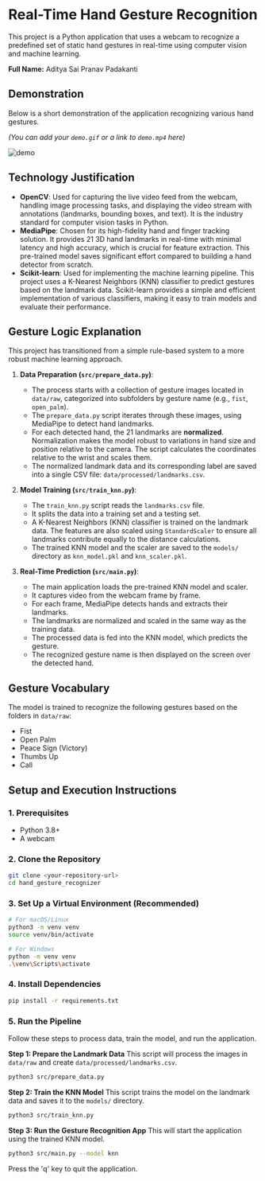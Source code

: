 # Real-Time Hand Gesture Recognition

This project is a Python application that uses a webcam to recognize a predefined set of static hand gestures in real-time using computer vision and machine learning.

**Full Name:** Aditya  Sai Pranav Padakanti

## Demonstration

Below is a short demonstration of the application recognizing various hand gestures.

*(You can add your `demo.gif` or a link to `demo.mp4` here)*

![demo](demo.gif)

## Technology Justification

-   **OpenCV**: Used for capturing the live video feed from the webcam, handling image processing tasks, and displaying the video stream with annotations (landmarks, bounding boxes, and text). It is the industry standard for computer vision tasks in Python.
-   **MediaPipe**: Chosen for its high-fidelity hand and finger tracking solution. It provides 21 3D hand landmarks in real-time with minimal latency and high accuracy, which is crucial for feature extraction. This pre-trained model saves significant effort compared to building a hand detector from scratch.
-   **Scikit-learn**: Used for implementing the machine learning pipeline. This project uses a K-Nearest Neighbors (KNN) classifier to predict gestures based on the landmark data. Scikit-learn provides a simple and efficient implementation of various classifiers, making it easy to train models and evaluate their performance.

## Gesture Logic Explanation

This project has transitioned from a simple rule-based system to a more robust machine learning approach.

1.  **Data Preparation (`src/prepare_data.py`)**:
    -   The process starts with a collection of gesture images located in `data/raw`, categorized into subfolders by gesture name (e.g., `fist`, `open_palm`).
    -   The `prepare_data.py` script iterates through these images, using MediaPipe to detect hand landmarks.
    -   For each detected hand, the 21 landmarks are **normalized**. Normalization makes the model robust to variations in hand size and position relative to the camera. The script calculates the coordinates relative to the wrist and scales them.
    -   The normalized landmark data and its corresponding label are saved into a single CSV file: `data/processed/landmarks.csv`.
    

2.  **Model Training (`src/train_knn.py`)**:
    -   The `train_knn.py` script reads the `landmarks.csv` file.
    -   It splits the data into a training set and a testing set.
    -   A K-Nearest Neighbors (KNN) classifier is trained on the landmark data. The features are also scaled using `StandardScaler` to ensure all landmarks contribute equally to the distance calculations.
    -   The trained KNN model and the scaler are saved to the `models/` directory as `knn_model.pkl` and `knn_scaler.pkl`.

3.  **Real-Time Prediction (`src/main.py`)**:
    -   The main application loads the pre-trained KNN model and scaler.
    -   It captures video from the webcam frame by frame.
    -   For each frame, MediaPipe detects hands and extracts their landmarks.
    -   The landmarks are normalized and scaled in the same way as the training data.
    -   The processed data is fed into the KNN model, which predicts the gesture.
    -   The recognized gesture name is then displayed on the screen over the detected hand.

## Gesture Vocabulary

The model is trained to recognize the following gestures based on the folders in `data/raw`:
-   Fist
-   Open Palm
-   Peace Sign (Victory)
-   Thumbs Up
-   Call

## Setup and Execution Instructions

### 1. Prerequisites
- Python 3.8+
- A webcam

### 2. Clone the Repository
```bash
git clone <your-repository-url>
cd hand_gesture_recognizer
```

### 3. Set Up a Virtual Environment (Recommended)
```bash
# For macOS/Linux
python3 -m venv venv
source venv/bin/activate

# For Windows
python -m venv venv
.\venv\Scripts\activate
```

### 4. Install Dependencies
```bash
pip install -r requirements.txt
```

### 5. Run the Pipeline
Follow these steps to process data, train the model, and run the application.

**Step 1: Prepare the Landmark Data**
This script will process the images in `data/raw` and create `data/processed/landmarks.csv`.
```bash
python3 src/prepare_data.py
```

**Step 2: Train the KNN Model**
This script trains the model on the landmark data and saves it to the `models/` directory.
```bash
python3 src/train_knn.py
```

**Step 3: Run the Gesture Recognition App**
This will start the application using the trained KNN model.
```bash
python3 src/main.py --model knn
```
Press the 'q' key to quit the application.
